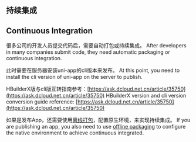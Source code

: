 <md-translatedByGoogle />

## 持续集成
## Continuous Integration

很多公司的开发人员提交代码后，需要自动打包或持续集成。
After developers in many companies submit code, they need automatic packaging or continuous integration.

此时需要在服务器安装uni-app的cli版本来发布。
At this point, you need to install the cli version of uni-app on the server to publish.

HBuilderX版与cli版互转指南参考：[https://ask.dcloud.net.cn/article/35750](https://ask.dcloud.net.cn/article/35750)
HBuilderX version and cli version conversion guide reference: [https://ask.dcloud.net.cn/article/35750](https://ask.dcloud.net.cn/article/35750)

如果是发布App，还需要使用[离线打包](https://ask.dcloud.net.cn/docs/#//ask.dcloud.net.cn/article/508)，配置原生环境，来实现持续集成。
If you are publishing an app, you also need to use [offline packaging](https://ask.dcloud.net.cn/docs/#//ask.dcloud.net.cn/article/508) to configure the native environment to achieve continuous integrated.
